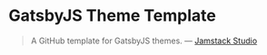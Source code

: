 # GatsbyJS Theme Template
> A GitHub template for GatsbyJS themes.
> — [Jamstack Studio](https://jamstack.studio)
